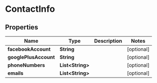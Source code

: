 
# ContactInfo

## Properties
Name | Type | Description | Notes
------------ | ------------- | ------------- | -------------
**facebookAccount** | **String** |  |  [optional]
**googlePlusAccount** | **String** |  |  [optional]
**phoneNumbers** | **List&lt;String&gt;** |  |  [optional]
**emails** | **List&lt;String&gt;** |  |  [optional]



